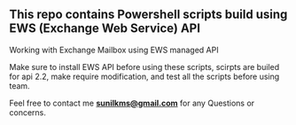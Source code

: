 ## This repo contains Powershell scripts build using EWS (Exchange Web Service) API

Working with Exchange Mailbox using EWS managed API

Make sure to install EWS API before using these scripts, scirpts are builed for api 2.2, make require modification, and test all the scripts before using team.

Feel free to contact me **sunilkms@gmail.com** for any Questions or concerns.
